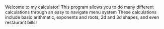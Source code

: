 Welcome to my calculator!
This program allows you to do many different calculations through an easy to navigate menu system
These calculations include basic arithmatic, exponents and roots, 2d and 3d shapes, and even restaurant bills!

